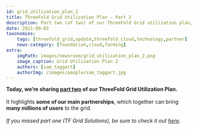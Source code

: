```yaml
---
id: grid_utilization_plan_2
title: ThreeFold Grid Utilization Plan – Part 2
description: Part two (of two) of our ThreeFold Grid utilization plan, focusing on key partnerships.
date: 2021-09-02
taxonomies:
    tags: [threefold_grid,update,threefold_cloud,technology,partner]
    news-category: [foundation,cloud,farming]
extra:
    imgPath: images/newsroom/grid_utilization_plan_2.png
    image_caption: Grid Utilization Plan 2
    authors: [sam_taggart]
    authorImg: /images/people/sam_taggart.jpg
---
```


**Today, we’re sharing [part two](https://forum.threefold.io/t/grid-utilization-plan-part-two/1203) of our ThreeFold Grid Utilization Plan.**
<br/>
<br/>
It highlights **some of our main partnerships**, which together can bring **many millions of users** to the grid.
<br/>
<br/>
*If you missed part one (TF Grid Solutions), be sure to check it out [here](https://forum.threefold.io/t/grid-utilization-plan-part-one/1157).*
